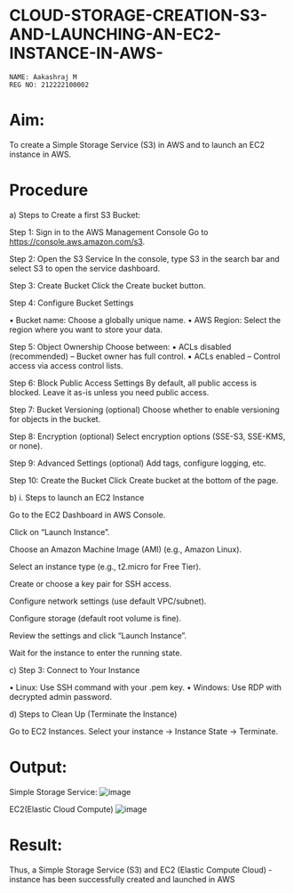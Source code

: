 # CLOUD-STORAGE-CREATION-S3-AND-LAUNCHING-AN-EC2-INSTANCE-IN-AWS-

```
NAME: Aakashraj M
REG NO: 212222100002
```

# Aim:
To create a Simple Storage Service (S3) in AWS and to launch an EC2 instance in AWS.

# Procedure
a) Steps to Create a first S3 Bucket:

Step 1: Sign in to the AWS Management Console Go to https://console.aws.amazon.com/s3. 

Step 2: Open the S3 Service In the console, type S3 in the search bar and select S3 to open the service dashboard. 

Step 3: Create Bucket Click the Create bucket button. 

Step 4: Configure Bucket Settings

• Bucket name: Choose a globally unique name. • AWS Region: Select the region where you want to store your data.

Step 5: Object Ownership Choose between: ▪ ACLs disabled (recommended) – Bucket owner has full control. ▪ ACLs enabled – Control access via access control lists.

Step 6: Block Public Access Settings By default, all public access is blocked. Leave it as-is unless you need public access. 

Step 7: Bucket Versioning (optional) Choose whether to enable versioning for objects in the bucket.

Step 8: Encryption (optional) Select encryption options (SSE-S3, SSE-KMS, or none). 

Step 9: Advanced Settings (optional) Add tags, configure logging, etc. 

Step 10: Create the Bucket Click Create bucket at the bottom of the page.

b) i. Steps to launch an EC2 Instance

Go to the EC2 Dashboard in AWS Console.

Click on “Launch Instance”.

Choose an Amazon Machine Image (AMI) (e.g., Amazon Linux).

Select an instance type (e.g., t2.micro for Free Tier).

Create or choose a key pair for SSH access.

Configure network settings (use default VPC/subnet).

Configure storage (default root volume is fine).

Review the settings and click “Launch Instance”.

Wait for the instance to enter the running state.

c) Step 3: Connect to Your Instance

• Linux: Use SSH command with your .pem key. • Windows: Use RDP with decrypted admin password.

d) Steps to Clean Up (Terminate the Instance)

Go to EC2 Instances.
Select your instance → Instance State → Terminate.

# Output:

Simple Storage Service:
![image](https://github.com/user-attachments/assets/cbf99d29-f8c8-4601-8ce3-2813bf4599d9)


EC2(Elastic Cloud Compute)
![image](https://github.com/user-attachments/assets/36c30ac3-212a-4875-8f54-94360cd25c65)

# Result:
Thus, a Simple Storage Service (S3) and EC2 (Elastic Compute Cloud) - instance has been successfully created and launched in AWS
